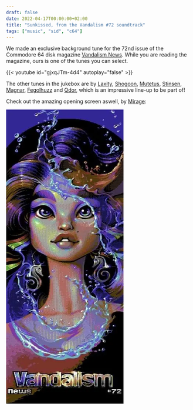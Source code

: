 ```yaml
---
draft: false
date: 2022-04-17T00:00:00+02:00
title: "Sunkissed, from the Vandalism #72 soundtrack"
tags: ["music", "sid", "c64"]
---
```


We made an exclusive background tune for the 72nd issue of the Commodore 64 disk
magazine [Vandalism News](https://csdb.dk/release/?id=216880). While you are reading
the magazine, ours is one of the tunes you can select.

{{< youtube id="gjxqJTm-4d4" autoplay="false" >}}

The other tunes in the jukebox are by
[Laxity](https://deepsid.chordian.net/?file=/MUSICIANS/L/Laxity), [Shogoon](https://deepsid.chordian.net/?file=/MUSICIANS/S/Shogoon/), [Mutetus](https://deepsid.chordian.net/?file=/MUSICIANS/M/Mutetus), [Stinsen](https://deepsid.chordian.net/?file=/MUSICIANS/S/Stinsen),
[Magnar](https://deepsid.chordian.net/?file=/MUSICIANS/M/Magnar), [Fegolhuzz](https://deepsid.chordian.net/?file=/MUSICIANS/F/Fegolhuzz) and [Qdor](https://deepsid.chordian.net/?file=/MUSICIANS/Q/Qdor), which is an impressive line-up to be part of!

Check out the amazing opening screen aswell, by
[Mirage](https://csdb.dk/scener/?id=739):

![Vandalism News #72 title screen](vandalism72.webp)
